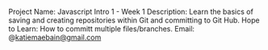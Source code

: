 Project Name: 
    Javascript Intro 1 - Week 1
Description: 
    Learn the basics of saving and creating repositories within Git and committing to Git Hub.
Hope to Learn: 
    How to committ multiple files/branches.
Email:
    @katiemaebain@gmail.com 